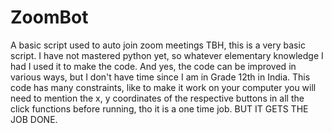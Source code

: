 # ZoomBot
A basic script used to auto join zoom meetings
TBH, this is a very basic script. I have not mastered python yet, so whatever elementary knowledge I had I used it to make the code. And yes, the code can be improved in various ways, but I don't have time since I am in Grade 12th in India. This code has many constraints, like to make it work on your computer you will need to mention the x, y coordinates of the respective buttons in all the click functions before running, tho it is a one time job. BUT IT GETS THE JOB DONE.
